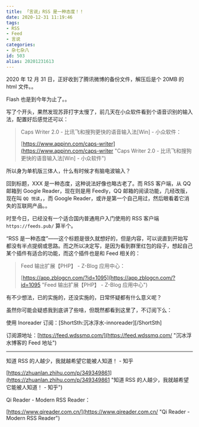 ```yaml
---
title: 「言说」RSS 是一种态度！！
date: 2020-12-31 11:19:46
tags:
- RSS
- Feed
- 言说
categories:
- 杂七杂八
id: 503
alias: 20201231613
---
```


2020 年 12 月 31 日，正好收到了腾讯微博的备份文件，解压后是个 20MB 的 html 文件。。

Flash 也是到今年为止了。。

<!-- more -->

写了个开头，果然发现苏菲打字太慢了，前几天在小众软件看到个语音识别的输入法，配置好后感觉还可以：

> Caps Writer 2.0 - 比讯飞和搜狗更快的语音输入法[Win] - 小众软件：
>
> [https://www.appinn.com/caps-writer](https://www.appinn.com/caps-writer "Caps Writer 2.0 - 比讯飞和搜狗更快的语音输入法[Win] - 小众软件")

所以身为单机版三体人，什么有时候才有脑电波输入？

回到标题，XXX 是一种态度，这种说法好像也略古老了。而 RSS 客户端，从 QQ 邮箱到 Google Reader，现在则是用 Feedly，QQ 邮箱的阅读功能，几经改版，现在叫 `QQ 悦读`，，而 Google Reader，或许是第一个自己用过，然后眼看着它消失的互联网产品。。

时至今日，已经没有一个适合国内普通用户入门使用的 RSS 客户端 `https://feeds.pub/` 算半个。

“RSS 是一种态度”——这个标题是很久就想好的，但是内容，可以说直到开始写都没有半点提纲或思路。而之所以决定写，是因为看到群里红包的段子，想起自己某个插件有适合的功能，而这个插件也是和 Feed 相关的：

> Feed 输出扩展【PHP】 - Z-Blog 应用中心：
>
> [https://app.zblogcn.com/?id=1095](https://app.zblogcn.com/?id=1095 "Feed 输出扩展【PHP】 - Z-Blog 应用中心")

有不少想法，已的实施的，还没实施的，日常怀疑都有什么意义呢？

虽然你可能会疑惑我到底讲了些啥，但既然都看到这里了，不订阅下么：

使用 Inoreader 订阅：[ShortSth:沉冰浮水-innoreader][/ShortSth]

订阅源地址：[https://feed.wdssmq.com/](https://feed.wdssmq.com/ "沉冰浮水博客的 Feed 地址")

-----------------

知道 RSS 的人越少，我就越希望它能被人知道！ - 知乎

[https://zhuanlan.zhihu.com/p/349349861](https://zhuanlan.zhihu.com/p/349349861 "知道 RSS 的人越少，我就越希望它能被人知道！ - 知乎")

Qi Reader - Modern RSS Reader：

[https://www.qireader.com.cn/](https://www.qireader.com.cn/ "Qi Reader - Modern RSS Reader")
